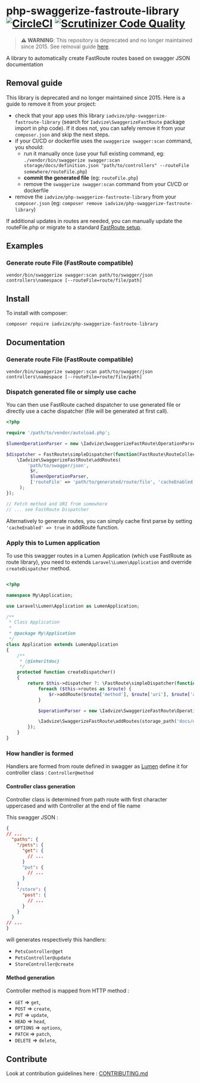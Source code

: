  php-swaggerize-fastroute-library [![CircleCI](https://circleci.com/gh/iadvize/php-swaggerize-fastroute-library.svg?style=svg)](https://circleci.com/gh/iadvize/php-swaggerize-fastroute-library) [![Scrutinizer Code Quality](https://scrutinizer-ci.com/g/iadvize/php-swaggerize-fastroute-library/badges/quality-score.png?b=master)](https://scrutinizer-ci.com/g/iadvize/php-swaggerize-fastroute-library/?branch=master)
=================================

> **⚠️ WARNING**: This repository is deprecated and no longer maintained since 2015. See removal guide [here](#removal-guide).

A library to automatically create FastRoute routes based on swagger JSON documentation

## Removal guide

This library is deprecated and no longer maintained since 2015. Here is a guide to remove it from your project:

- check that your app uses this library `iadvize/php-swaggerize-fastroute-library` (search for `Iadvize\SwaggerizeFastRoute` package import in php code). If it does not, you can safely remove it from your `composer.json` and skip the next steps.
- if your CI/CD or dockerfile uses the `swaggerize swagger:scan` command, you should:
  - run it manually once (use your full existing command, eg: `./vendor/bin/swaggerize swagger:scan storage/docs/definition.json "path/to/controllers" --routeFile somewhere/routeFile.php`)
  - **commit the generated file** (eg: `routeFile.php`)
  - remove the `swaggerize swagger:scan` command from your CI/CD or dockerfile
- remove the `iadvize/php-swaggerize-fastroute-library` from your `composer.json` (eg: `composer remove iadvize/php-swaggerize-fastroute-library`)

If additional updates in routes are needed, you can manually update the routeFile.php or migrate to a standard [FastRoute setup](https://github.com/nikic/FastRoute?tab=readme-ov-file#usage).

## Examples

### Generate route File (FastRoute compatible)

```
vendor/bin/swaggerize swagger:scan path/to/swagger/json controllers\namespace [--routeFile=route/file/path]
```

## Install

To install with composer:
```
composer require iadvize/php-swaggerize-fastroute-library
```

## Documentation

### Generate route File (FastRoute compatible)

```
vendor/bin/swaggerize swagger:scan path/to/swagger/json controllers\namespace [--routeFile=route/file/path]
```

### Dispatch generated file or simply use cache

You can then use FastRoute cached dispatcher to use generated file or directly use a cache dispatcher (file will be generated at first call).

```PHP
<?php

require '/path/to/vendor/autoload.php';

$lumenOperationParser = new \Iadvize\SwaggerizeFastRoute\OperationParser\LumenControllerOperationParser('Controllers\\Namespace\\');

$dispatcher = FastRoute\simpleDispatcher(function(FastRoute\RouteCollector $r, ['cacheFile' => 'route/file/path']) {
    \Iadvize\SwaggerizeFastRoute\addRoutes(
        'path/to/swagger/json',
         $r,
         $lumenOperationParser,
         ['routeFile' => 'path/to/generated/route/file', 'cacheEnabled' => false]
     );
});

// Fetch method and URI from somewhere
// ... see FastRoute Dispatcher
```

Alternatively to generate routes, you can simply cache first parse by setting `'cacheEnabled' => true` in addRoute function.

### Apply this to Lumen application

To use this swagger routes in a Lumen Application (which use FastRoute as route library), you need to extends `Laravel\Lumen\Application` and override `createDispatcher` method.

```PHP

<?php

namespace My\Application;

use Laravel\Lumen\Application as LumenApplication;

/**
 * Class Application
 *
 * @package My\Application
 */
class Application extends LumenApplication
{
    /**
     * {@inheritdoc}
     */
    protected function createDispatcher()
    {
        return $this->dispatcher ?: \FastRoute\simpleDispatcher(function ($r) {
            foreach ($this->routes as $route) {
                $r->addRoute($route['method'], $route['uri'], $route['action']);
            }

            $operationParser = new \Iadvize\SwaggerizeFastRoute\OperationParser\LumenControllerOperationParser('My\Application\Http\Controllers');

            \Iadvize\SwaggerizeFastRoute\addRoutes(storage_path('docs/definition.json'), $r, $operationParser, ['routeFile' => 'route/file/path']);
        });
    }
}
```

### How handler is formed

Handlers are formed from route defined in swagger as [Lumen](http://lumen.laravel.com/docs/routing#named-routes) define it for controller class : `Controller@method`

#### Controller class generation

Controller class is determined from path route with first character uppercased and with Controller at the end of file name

This swagger JSON :

```JSON
{
// ...
  "paths": {
    "/pets": {
      "get": {
        // ...
      }
      "put": {
        // ...
      }
    }
    "/store": {
      "post": {
        // ...
      }
    }
  }
// ...
}
```

will generates respectively this handlers:

* `PetsController@get`
* `PetsController@update`
* `StoreController@create`

#### Method generation

Controller method is mapped from HTTP method :
* `GET`     => `get`,
* `POST`    => `create`,
* `PUT`     => `update`,
* `HEAD`    => `head`,
* `OPTIONS` => `options`,
* `PATCH`   => `patch`,
* `DELETE`  => `delete`,

## Contribute

Look at contribution guidelines here : [CONTRIBUTING.md](CONTRIBUTING.md)
